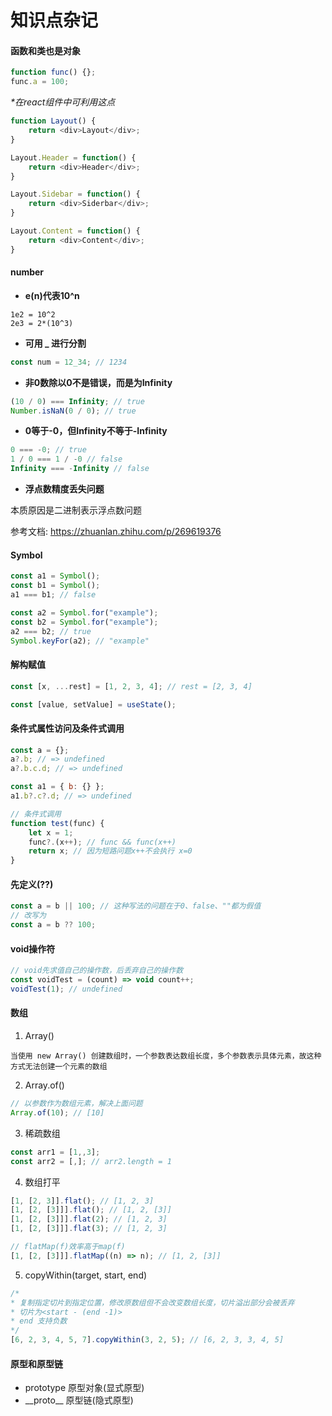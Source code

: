 # 知识点杂记

#### 函数和类也是对象

```javascript
function func() {};
func.a = 100;
```

*\*在react组件中可利用这点*

```javascript
function Layout() {
    return <div>Layout</div>;
}

Layout.Header = function() {
    return <div>Header</div>;
}

Layout.Sidebar = function() {
    return <div>Siderbar</div>;
}

Layout.Content = function() {
    return <div>Content</div>;
}
```

#### number

- **e(n)代表10^n**

```
1e2 = 10^2
2e3 = 2*(10^3)
```

- **可用 _ 进行分割**

```javascript
const num = 12_34; // 1234
```

- **非0数除以0不是错误，而是为Infinity**

```javascript
(10 / 0) === Infinity; // true
Number.isNaN(0 / 0); // true
```

- **0等于-0，但Infinity不等于-Infinity**

```javascript
0 === -0; // true
1 / 0 === 1 / -0 // false
Infinity === -Infinity // false
```

- **浮点数精度丢失问题**

本质原因是二进制表示浮点数问题

参考文档: <https://zhuanlan.zhihu.com/p/269619376>

#### Symbol

```javascript
const a1 = Symbol();
const b1 = Symbol();
a1 === b1; // false

const a2 = Symbol.for("example");
const b2 = Symbol.for("example");
a2 === b2; // true
Symbol.keyFor(a2); // "example"
```

#### 解构赋值

```javascript
const [x, ...rest] = [1, 2, 3, 4]; // rest = [2, 3, 4]

const [value, setValue] = useState();
```

#### 条件式属性访问及条件式调用

```javascript
const a = {};
a?.b; // => undefined
a?.b.c.d; // => undefined

const a1 = { b: {} };
a1.b?.c?.d; // => undefined

// 条件式调用
function test(func) {
    let x = 1;
    func?.(x++); // func && func(x++)
    return x; // 因为短路问题x++不会执行 x=0
}
```

#### 先定义(??)

```javascript
const a = b || 100; // 这种写法的问题在于0、false、""都为假值
// 改写为
const a = b ?? 100;
```

#### void操作符
```javascript
// void先求值自己的操作数，后丢弃自己的操作数
const voidTest = (count) => void count++;
voidTest(1); // undefined
```

#### 数组

1. Array()

```
当使用 new Array() 创建数组时，一个参数表达数组长度，多个参数表示具体元素，故这种方式无法创建一个元素的数组
```

2. Array.of()

```javascript
// 以参数作为数组元素，解决上面问题
Array.of(10); // [10]
```

3. 稀疏数组

```javascript
const arr1 = [1,,3];
const arr2 = [,]; // arr2.length = 1
```

4. 数组打平

```javascript
[1, [2, 3]].flat(); // [1, 2, 3]
[1, [2, [3]]].flat(); // [1, 2, [3]]
[1, [2, [3]]].flat(2); // [1, 2, 3]
[1, [2, [3]]].flat(3); // [1, 2, 3]

// flatMap(f)效率高于map(f)
[1, [2, [3]]].flatMap((n) => n); // [1, 2, [3]]
```

5. copyWithin(target, start, end)

```javascript
/*
* 复制指定切片到指定位置，修改原数组但不会改变数组长度，切片溢出部分会被丢弃
* 切片为<start - (end -1)>
* end 支持负数
*/
[6, 2, 3, 4, 5, 7].copyWithin(3, 2, 5); // [6, 2, 3, 3, 4, 5]
```

#### 原型和原型链

- prototype 原型对象(显式原型)
- \_\_proto\_\_ 原型链(隐式原型)
